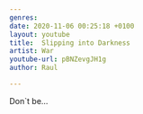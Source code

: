 ```yaml
---
genres:
date: 2020-11-06 00:25:18 +0100
layout: youtube
title:  Slipping into Darkness
artist: War
youtube-url: pBNZevgJH1g
author: Raul

---
```

Don\`t be…
